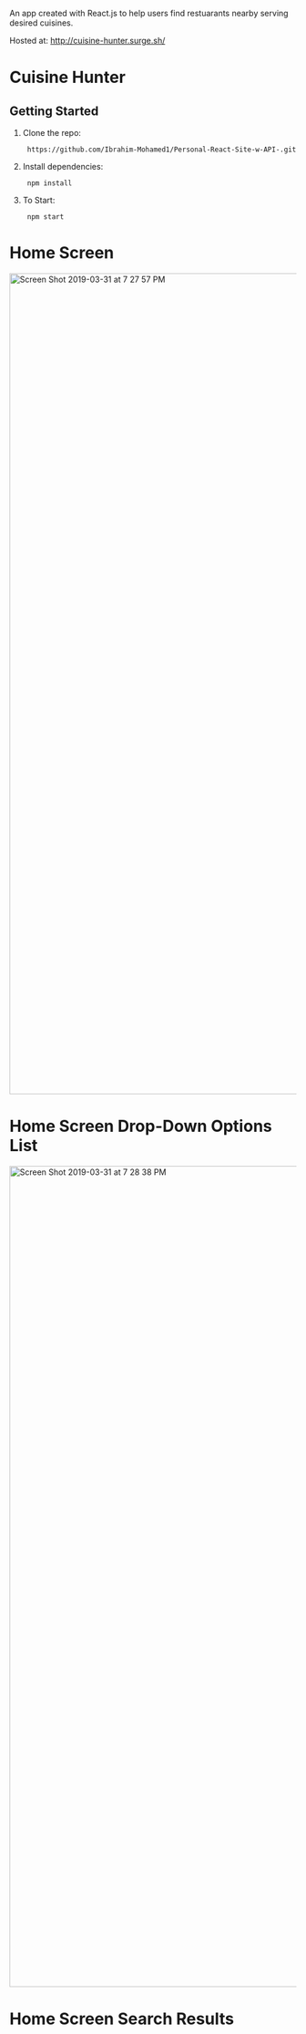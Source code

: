 An app created with React.js to help users find restuarants nearby serving desired cuisines.

Hosted at: http://cuisine-hunter.surge.sh/

# Cuisine Hunter

## Getting Started

1. Clone the repo:  

        https://github.com/Ibrahim-Mohamed1/Personal-React-Site-w-API-.git

2. Install dependencies:  

        npm install
        
3. To Start:

        npm start

# Home Screen
<img width="1440" alt="Screen Shot 2019-03-31 at 7 27 57 PM" src="https://user-images.githubusercontent.com/46691128/55375186-800c6880-54c8-11e9-9c7a-30379f3da8da.png">

# Home Screen Drop-Down Options List

<img width="1440" alt="Screen Shot 2019-03-31 at 7 28 38 PM" src="https://user-images.githubusercontent.com/46691128/55376342-35411f80-54cd-11e9-8efe-b583f4234908.png">

# Home Screen Search Results

